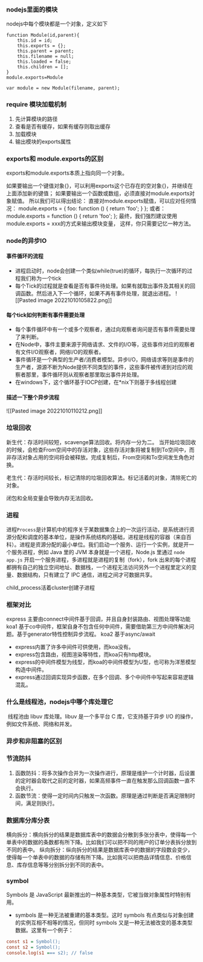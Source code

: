 ### nodejs里面的模块
nodejs中每个模块都是一个对象，定义如下
```
function Module(id,parent){
	this.id = id; 
	this.exports = {};
	this.parent = parent; 
	this.filename = null; 
	this.loaded = false; 
	this.children = [];
}
module.exports=Module

var module = new Module(filename, parent);
```

### require 模块加载机制
1. 先计算模块的路径
2. 查看是否有缓存，如果有缓存则取出缓存
3. 加载模块
4. 输出模块的exports属性


### exports和 module.exports的区别
exports和module.exports本质上指向同一个对象。

如果要输出一个键值对象{}，可以利用exports这个已存在的空对象{}，并继续在上面添加新的键值；
如果要输出一个函数或数组，必须直接对module.exports对象赋值。
所以我们可以得出结论：
直接对module.exports赋值，可以应对任何情况： 
module.exports = { foo: function () { return 'foo'; } }; 
或者： module.exports = function () { return 'foo'; };
最终，我们强烈建议使用module.exports = xxx的方式来输出模块变量，
这样，你只需要记忆一种方法。

### node的异步IO
#### 事件循环的流程
- 进程启动时，node会创建一个类似while(true)的循环，每执行一次循环的过程我们称为一个tick
- 每个Tick的过程就是查看是否有事件待处理。如果有就取出事件及其相关的回调函数。然后进入下一个循环，如果不再有事件处理，就退出进程。
![[Pasted image 20221010105822.png]]
#### 每个tick如何判断有事件需要处理
- 每个事件循环中有一个或多个观察者，通过向观察者询问是否有事件需要处理了来判断。
- 在Node中，事件主要来源于网络请求、文件的I/O等，这些事件对应的观察者有文件I/O观察者，网络I/O的观察者。
-   事件循环是一个典型的生产者/消费者模型。异步I/O，网络请求等则是事件的生产者，源源不断为Node提供不同类型的事件，这些事件被传递到对应的观察者那里，事件循环则从观察者那里取出事件并处理。
- 在windows下，这个循环基于IOCP创建，在*nix下则基于多线程创建

#### 描述一下整个异步流程
![[Pasted image 20221010110212.png]]
### 垃圾回收
新生代：存活时间较短，scavenge算法回收。将内存一分为二。
当开始垃圾回收的时候，会检查From空间中的存活对象，这些存活对象将被复制到To空间中，而非存活对象占用的空间将会被释放。完成复制后，From空间和To空间发生角色对换。

老生代：存活时间较长，标记清除的垃圾回收算法。标记活着的对象，清除死亡的对象。


闭包和全局变量会导致内存无法回收。


### 进程
进程`Process`是计算机中的程序关于某数据集合上的一次运行活动，是系统进行资源分配和调度的基本单位，是操作系统结构的基础，进程是线程的容器（来自百科）。进程是资源分配的最小单位。我们启动一个服务、运行一个实例，就是开一个服务进程，例如 Java 里的 JVM 本身就是一个进程，Node.js 里通过 `node app.js` 开启一个服务进程，多进程就是进程的复制（fork），fork 出来的每个进程都拥有自己的独立空间地址、数据栈，一个进程无法访问另外一个进程里定义的变量、数据结构，只有建立了 IPC 通信，进程之间才可数据共享。

child_process活着cluster创建子进程


### 框架对比
express  主要由connect中间件基于回调，并且自身封装路由、视图处理等功能
koa1 基于co中间件，框架自身不包含任何中间件，需要借助第三方中间件解决问题。基于generator特性控制异步流程。
koa2 基于async/await
- express内置了许多中间件可供使用，而koa没有。
- express包含路由，视图渲染等特性，而koa只有http模块。
- express的中间件模型为线型，而koa的中间件模型为U型，也可称为洋葱模型构造中间件。
- express通过回调实现异步函数，在多个回调、多个中间件中写起来容易逻辑混乱。

### 什么是线程池，nodejs中哪个库处理它
 线程池由 libuv 库处理。libuv 是一个多平台 C 库，它支持基于异步 I/O 的操作，例如文件系统、网络和并发。

### 异步和非阻塞的区别


### 节流防抖
1.  函数防抖：将多次操作合并为一次操作进行，原理是维护一个计时器，后设置的定时器会取代之前的定时器，如果高频事件一直在触发那么回调函数一直不会执行。
2.  函数节流：使得一定时间内只触发一次函数。原理是通过判断是否满足限制时间，满足则执行。

### 数据库分库分表
横向拆分：横向拆分的结果是数据库表中的数据会分散到多张分表中，使得每一个单表中的数据的条数都有所下降。比如我们可以把不同的用户的订单分表拆分放到不同的表中。
纵向拆分：纵向拆分的结果是数据库表中的数据的字段数会变少，使得每一个单表中的数据的存储有所下降。比如我可以把商品详情信息、价格信息、库存信息等等分别拆分到不同的表中。

### symbol
Symbols 是 JavaScript 最新推出的一种基本类型，它被当做对象属性时特别有用。
-   symbols 是一种无法被重建的基本类型。这时 symbols 有点类似与对象创建的实例互相不相等的情况，但同时 symbols 又是一种无法被改变的基本类型数据。这里有一个例子：

```ini
const s1 = Symbol();
const s2 = Symbol();
console.log(s1 === s2); // false
```

  